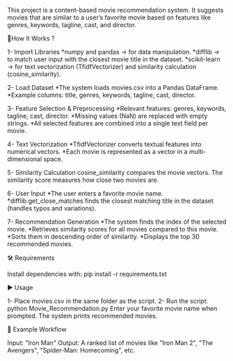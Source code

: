 This project is a content-based movie recommendation system. It suggests movies that are similar to a user’s favorite movie based on features like genres, keywords, tagline, cast, and director.

📌How It Works ?

1- Import Libraries
*numpy and pandas → for data manipulation.
*difflib → to match user input with the closest movie title in the dataset.
*scikit-learn → for text vectorization (TfidfVectorizer) and similarity calculation (cosine_similarity).

2- Load Dataset
*The system loads movies.csv into a Pandas DataFrame.
*Example columns: title, genres, keywords, tagline, cast, director.

3- Feature Selection & Preprocessing
*Relevant features: genres, keywords, tagline, cast, director.
*Missing values (NaN) are replaced with empty strings.
*All selected features are combined into a single text field per movie.

4- Text Vectorization
*TfidfVectorizer converts textual features into numerical vectors.
*Each movie is represented as a vector in a multi-dimensional space.

5- Similarity Calculation
cosine_similarity compares the movie vectors.
The similarity score measures how close two movies are.

6- User Input
*The user enters a favorite movie name.
*difflib.get_close_matches finds the closest matching title in the dataset (handles typos and variations).

7- Recommendation Generation
*The system finds the index of the selected movie.
*Retrieves similarity scores for all movies compared to this movie.
*Sorts them in descending order of similarity.
*Displays the top 30 recommended movies.

🛠️ Requirements

Install dependencies with:
pip install -r requirements.txt

▶️ Usage

1- Place movies.csv in the same folder as the script.
2- Run the script: python Movie_Recommendation.py
Enter your favorite movie name when prompted.
The system prints recommended movies.

🚀 Example Workflow

Input: "Iron Man"
Output: A ranked list of movies like "Iron Man 2", "The Avengers", "Spider-Man: Homecoming", etc.




